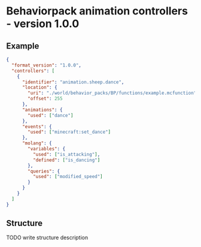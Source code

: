# Behaviorpack animation controllers - version 1.0.0

## Example

```json
{
  "format_version": "1.0.0",
  "controllers": [
    {
      "identifier": "animation.sheep.dance",
      "location": {
        "uri": "./world/behavior_packs/BP/functions/example.mcfunction",
        "offset": 255
      },
      "animations": {
        "used": ["dance"]
      },
      "events": {
        "used": ["minecraft:set_dance"]
      },
      "molang": {
        "variables": {
          "used": ["is_attacking"],
          "defined": ["is_dancing"]
        },
        "queries": {
          "used": ["modified_speed"]
        }
      }
    }
  ]
}
```

## Structure

TODO write structure description
